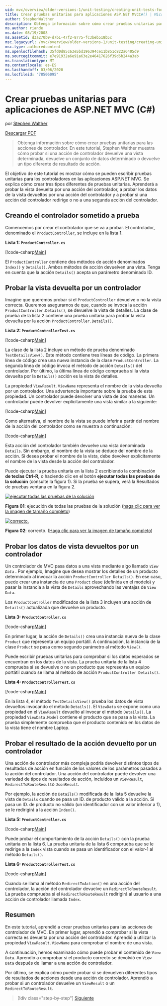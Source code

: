 ```yaml
---
uid: mvc/overview/older-versions-1/unit-testing/creating-unit-tests-for-asp-net-mvc-applications-cs
title: Crear pruebas unitarias para aplicaciones ASP.NET MVCC#() | Microsoft Docs
author: StephenWalther
description: Obtenga información sobre cómo crear pruebas unitarias para las acciones de controlador. En este tutorial, Stephen Walther muestra cómo probar si una acción del controlador devuelve una parte...
ms.author: riande
ms.date: 08/19/2008
ms.assetid: d3a270b9-d7b1-47f2-8775-fc3beb518b5c
msc.legacyurl: /mvc/overview/older-versions-1/unit-testing/creating-unit-tests-for-asp-net-mvc-applications-cs
msc.type: authoredcontent
ms.openlocfilehash: 35fd0d85c63e5bd196394ce11b851c822a6405d9
ms.sourcegitcommit: e7e91932a6e91a63e2e46417626f39d6b244a3ab
ms.translationtype: MT
ms.contentlocale: es-ES
ms.lasthandoff: 03/06/2020
ms.locfileid: "78506095"
---
```

# <a name="creating-unit-tests-for-aspnet-mvc-applications-c"></a>Crear pruebas unitarias para aplicaciones de ASP.NET MVC (C#)

por [Stephen Walther](https://github.com/StephenWalther)

[Descargar PDF](https://download.microsoft.com/download/8/4/8/84843d8d-1575-426c-bcb5-9d0c42e51416/ASPNET_MVC_Tutorial_07_CS.pdf)

> Obtenga información sobre cómo crear pruebas unitarias para las acciones de controlador. En este tutorial, Stephen Walther muestra cómo probar si una acción de controlador devuelve una vista determinada, devuelve un conjunto de datos determinado o devuelve un tipo diferente de resultado de acción.

El objetivo de este tutorial es mostrar cómo se pueden escribir pruebas unitarias para los controladores en las aplicaciones ASP.NET MVC. Se explica cómo crear tres tipos diferentes de pruebas unitarias. Aprenderá a probar la vista devuelta por una acción del controlador, a probar los datos de la vista devueltos por una acción del controlador y a probar si una acción del controlador redirige o no a una segunda acción del controlador.

## <a name="creating-the-controller-under-test"></a>Creando el controlador sometido a prueba

Comencemos por crear el controlador que se va a probar. El controlador, denominado el `ProductController`, se incluye en la lista 1.

**Lista 1: `ProductController.cs`**

[!code-csharp[Main](creating-unit-tests-for-asp-net-mvc-applications-cs/samples/sample1.cs)]

El `ProductController` contiene dos métodos de acción denominados `Index()` y `Details()`. Ambos métodos de acción devuelven una vista. Tenga en cuenta que la acción `Details()` acepta un parámetro denominado ID.

## <a name="testing-the-view-returned-by-a-controller"></a>Probar la vista devuelta por un controlador

Imagine que queremos probar si el `ProductController` devuelve o no la vista correcta. Queremos asegurarnos de que, cuando se invoca la acción `ProductController.Details()`, se devuelve la vista de detalles. La clase de prueba de la lista 2 contiene una prueba unitaria para probar la vista devuelta por la acción `ProductController.Details()`.

**Lista 2: `ProductControllerTest.cs`**

[!code-csharp[Main](creating-unit-tests-for-asp-net-mvc-applications-cs/samples/sample2.cs)]

La clase de la lista 2 incluye un método de prueba denominado `TestDetailsView()`. Este método contiene tres líneas de código. La primera línea de código crea una nueva instancia de la clase `ProductController`. La segunda línea de código invoca el método de acción `Details()` del controlador. Por último, la última línea de código comprueba si la vista devuelta por la `Details()` acción es la vista de detalles.

La propiedad `ViewResult.ViewName` representa el nombre de la vista devuelta por un controlador. Una advertencia importante sobre la prueba de esta propiedad. Un controlador puede devolver una vista de dos maneras. Un controlador puede devolver explícitamente una vista similar a la siguiente:

[!code-csharp[Main](creating-unit-tests-for-asp-net-mvc-applications-cs/samples/sample3.cs)]

Como alternativa, el nombre de la vista se puede inferir a partir del nombre de la acción del controlador como se muestra a continuación:

[!code-csharp[Main](creating-unit-tests-for-asp-net-mvc-applications-cs/samples/sample4.cs)]

Esta acción del controlador también devuelve una vista denominada `Details`. Sin embargo, el nombre de la vista se deduce del nombre de la acción. Si desea probar el nombre de la vista, debe devolver explícitamente el nombre de la vista desde la acción del controlador.

Puede ejecutar la prueba unitaria en la lista 2 escribiendo la combinación **de teclas Ctrl-R,** o haciendo clic en el botón **ejecutar todas las pruebas de la solución** (consulte la figura 1). Si la prueba se supera, verá la Resultados de pruebas ventana en la figura 2.

[![ejecutar todas las pruebas de la solución](creating-unit-tests-for-asp-net-mvc-applications-cs/_static/image2.png)](creating-unit-tests-for-asp-net-mvc-applications-cs/_static/image1.png)

**Figura 01**: ejecución de todas las pruebas de la solución ([haga clic para ver la imagen de tamaño completo](creating-unit-tests-for-asp-net-mvc-applications-cs/_static/image3.png))

[![correcto.](creating-unit-tests-for-asp-net-mvc-applications-cs/_static/image5.png)](creating-unit-tests-for-asp-net-mvc-applications-cs/_static/image4.png)

**Figura 02**: correcto. ([Haga clic para ver la imagen de tamaño completo](creating-unit-tests-for-asp-net-mvc-applications-cs/_static/image6.png))

## <a name="testing-the-view-data-returned-by-a-controller"></a>Probar los datos de vista devueltos por un controlador

Un controlador de MVC pasa datos a una vista mediante algo llamado *`View Data`* . Por ejemplo, Imagine que desea mostrar los detalles de un producto determinado al invocar la acción `ProductController Details()`. En ese caso, puede crear una instancia de una `Product` clase (definida en el modelo) y pasar la instancia a la vista de `Details` aprovechando las ventajas de `View Data`.

Los `ProductController` modificados de la lista 3 incluyen una acción de `Details()` actualizada que devuelve un producto.

**Lista 3: `ProductController.cs`**

[!code-csharp[Main](creating-unit-tests-for-asp-net-mvc-applications-cs/samples/sample5.cs)]

En primer lugar, la acción de `Details()` crea una instancia nueva de la clase `Product` que representa un equipo portátil. A continuación, la instancia de la clase `Product` se pasa como segundo parámetro al método `View()`.

Puede escribir pruebas unitarias para comprobar si los datos esperados se encuentran en los datos de la vista. La prueba unitaria de la lista 4 comprueba si se devuelve o no un producto que representa un equipo portátil cuando se llama al método de acción `ProductController Details()`.

**Lista 4: `ProductControllerTest.cs`**

[!code-csharp[Main](creating-unit-tests-for-asp-net-mvc-applications-cs/samples/sample6.cs)]

En la lista 4, el método `TestDetailsView()` prueba los datos de vista devueltos invocando el método `Details()`. El `ViewData` se expone como una propiedad en el `ViewResult` devuelto al invocar el método `Details()`. La propiedad `ViewData.Model` contiene el producto que se pasa a la vista. La prueba simplemente comprueba que el producto contenido en los datos de la vista tiene el nombre Laptop.

## <a name="testing-the-action-result-returned-by-a-controller"></a>Probar el resultado de la acción devuelto por un controlador

Una acción de controlador más compleja podría devolver distintos tipos de resultados de acción en función de los valores de los parámetros pasados a la acción del controlador. Una acción del controlador puede devolver una variedad de tipos de resultados de acción, incluidos un `ViewResult`, `RedirectToRouteResult`o `JsonResult`.

Por ejemplo, la acción de `Details()` modificada de la lista 5 devuelve la vista de `Details` cuando se pasa un ID. de producto válido a la acción. Si pasa un ID. de producto no válido (un identificador con un valor inferior a 1), se le redirigirá a la acción `Index()`.

**Lista 5: `ProductController.cs`**

[!code-csharp[Main](creating-unit-tests-for-asp-net-mvc-applications-cs/samples/sample7.cs)]

Puede probar el comportamiento de la acción `Details()` con la prueba unitaria en la lista 6. La prueba unitaria de la lista 6 comprueba que se le redirige a la `Index` vista cuando se pasa un identificador con el valor-1 al método `Details()`.

**Lista 6: `ProductControllerTest.cs`**

[!code-csharp[Main](creating-unit-tests-for-asp-net-mvc-applications-cs/samples/sample8.cs)]

Cuando se llama al método `RedirectToAction()` en una acción del controlador, la acción del controlador devuelve un `RedirectToRouteResult`. La prueba comprueba si el `RedirectToRouteResult` redirigirá al usuario a una acción de controlador llamada `Index`.

## <a name="summary"></a>Resumen

En este tutorial, aprendió a crear pruebas unitarias para las acciones de controlador de MVC. En primer lugar, aprendió a comprobar si la vista correcta es devuelta por una acción del controlador. Aprendió a utilizar la propiedad `ViewResult.ViewName` para comprobar el nombre de una vista.

A continuación, hemos examinado cómo puede probar el contenido de `View Data`. Aprendió a comprobar si el producto correcto se devolvió en `View Data` después de llamar a una acción de controlador.

Por último, se explica cómo puede probar si se devuelven diferentes tipos de resultados de acciones desde una acción de controlador. Aprendió a probar si un controlador devuelve un `ViewResult` o un `RedirectToRouteResult`.

> [!div class="step-by-step"]
> [Siguiente](creating-unit-tests-for-asp-net-mvc-applications-vb.md)
